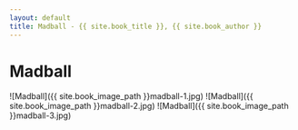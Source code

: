 ```yaml
---
layout: default
title: Madball - {{ site.book_title }}, {{ site.book_author }}
---
```


# Madball

![Madball]({{ site.book_image_path }}madball-1.jpg)
![Madball]({{ site.book_image_path }}madball-2.jpg)
![Madball]({{ site.book_image_path }}madball-3.jpg)
